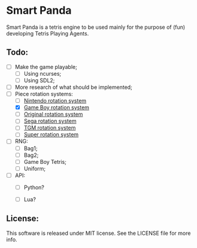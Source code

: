 # Smart Panda

Smart Panda is a tetris engine to be used mainly for the purpose of (fun) developing Tetris Playing Agents.

## Todo:
  - [ ] Make the game playable;
    - [ ] Using ncurses;
    - [ ] Using SDL2;
  - [ ] More research of what should be implemented;
  - [ ] Piece rotation systems:
    - [ ] [Nintendo rotation system](https://cdn.wikimg.net/en/strategywiki/images/5/53/Tetris_rotation_Nintendo.png)
    - [x] [Game Boy rotation system](https://cdn.wikimg.net/en/strategywiki/images/4/4d/Tetris_rotation_Gameboy.png)
    - [ ] [Original rotation system](http://tetris.wikia.com/wiki/Original_Rotation_System)
    - [ ] [Sega rotation system](https://cdn.wikimg.net/en/strategywiki/images/7/70/Tetris_rotation_Sega.png)
    - [ ] [TGM rotation system](https://tetris.wiki/TGM_Rotation)
    - [ ] [Super rotation system](https://strategywiki.org/wiki/File:Tetris_rotation_super.png)
  - [ ] RNG:
    - [ ] Bag1;
    - [ ] Bag2;
    - [ ] Game Boy Tetris;
    - [ ] Uniform;
  - [ ] API:
    - [ ] Python?
    - [ ] Lua?


## License:
  This software is released under MIT license. See the LICENSE file for more info.
